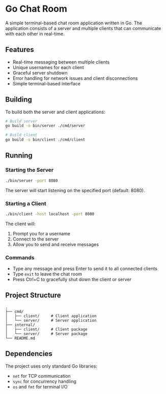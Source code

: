 # Go Chat Room

A simple terminal-based chat room application written in Go. The application consists of a server and multiple clients that can communicate with each other in real-time.

## Features

- Real-time messaging between multiple clients
- Unique usernames for each client
- Graceful server shutdown
- Error handling for network issues and client disconnections
- Simple terminal-based interface

## Building

To build both the server and client applications:

```bash
# Build server
go build -o bin/server ./cmd/server

# Build client
go build -o bin/client ./cmd/client
```

## Running

### Starting the Server

```bash
./bin/server -port 8080
```

The server will start listening on the specified port (default: 8080).

### Starting a Client

```bash
./bin/client -host localhost -port 8080
```

The client will:
1. Prompt you for a username
2. Connect to the server
3. Allow you to send and receive messages

### Commands

- Type any message and press Enter to send it to all connected clients
- Type `exit` to leave the chat room
- Press Ctrl+C to gracefully shut down the client or server

## Project Structure

```
.
├── cmd/
│   ├── client/     # Client application
│   └── server/     # Server application
├── internal/
│   ├── client/     # Client package
│   └── server/     # Server package
└── README.md
```

## Dependencies

The project uses only standard Go libraries:
- `net` for TCP communication
- `sync` for concurrency handling
- `os` and `fmt` for terminal I/O 